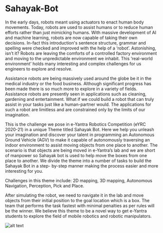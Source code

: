 # Sahayak-Bot
In the early days, robots meant using actuators to enact human body movements. Today, robots are used to assist humans or to reduce human efforts rather than just mimicking humans. With massive development of AI and machine learning, robots are now capable of taking their own decisions. In-fact this introduction's sentence structure, grammar and spelling were checked and improved with the help of a ‘robot’. Astonishing, isn’t it? Robots are leaving the comforts of a controlled factory environment and moving to the unpredictable environment we inhabit. This ‘real-world environment’ holds many interesting and complex challenges for us engineers to explore and resolve.

Assistance robots are being massively used around the globe be it in the medical industry or the food business. Although significant progress has been made there is so much more to explore in a variety of fields. Assistance robots are presently seen in applications such as cleaning, gardening and entertainment. What if we could build a robot that can truly assist in your tasks just like a human-partner would. The applications for such a robot are limitless and are constrained only by the limits of our imagination.

This is the challenge we pose in e-Yantra Robotics Competition (eYRC 2020-21) in a unique Theme titled Sahayak Bot. Here we help you unleash your imagination and discover your talent in programming an Autonomous Ground Vehicle (AGV) to make it capable of autonomously traversing an indoor environment to assist moving objects from one place to another. The scenario is that objects are being moved in e-Yantra’s lab and we are short of manpower so Sahayak bot is used to help move the boxes from one place to another. We divide the theme into a number of tasks to build the Sahayak Bot in a step- by-step manner making the process easier and more interesting for you.

Challenges in this theme include: 2D mapping, 3D mapping, Autonomous Navigation, Perception, Pick and Place.

After simulating the robot, we need to navigate it in the lab and move objects from their initial position to the goal location which is a box. The team that performs the task fastest with minimal penalties as per rules will be the winner. We believe this theme to be a novel way to get e-Yantra students to explore the field of mobile robotics and robotic manipulators.

![alt text](https://github.com/NEEHITGOYAL/Sahayak-Bot/blob/main/theme_sb.png?raw=true)
